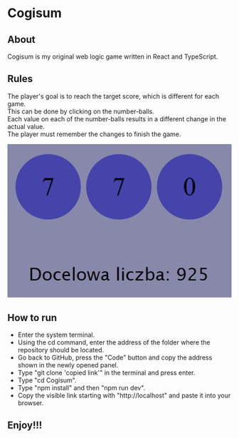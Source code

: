 # Cogisum

## About
Cogisum is my original web logic game written in React and TypeScript.

## Rules
The player's goal is to reach the target score, which is different for each game.</br>
This can be done by clicking on the number-balls.</br>
Each value on each of the number-balls results in a different change in the actual value.</br>
The player must remember the changes to finish the game.

<img src="src/img/screen1.png">

## How to run

<ul>
<li>Enter the system terminal.</li>
<li>Using the cd command, enter the address of the folder where the repository should be located.</li>
<li>Go back to GitHub, press the "Code" button and copy the address shown in the newly opened panel.</li>
<li>Type "git clone 'copied link'" in the terminal and press enter.</li>
<li>Type "cd Cogisum".</li>
<li>Type "npm install" and then "npm run dev".</li>
<li>Copy the visible link starting with "http://localhost" and paste it into your browser.</li>
</ul>

## Enjoy!!!
